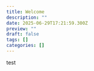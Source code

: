 ```yaml
---
title: Welcome
description: ""
date: 2025-06-29T17:21:59.300Z
preview: ""
draft: false
tags: []
categories: []
---
```


test